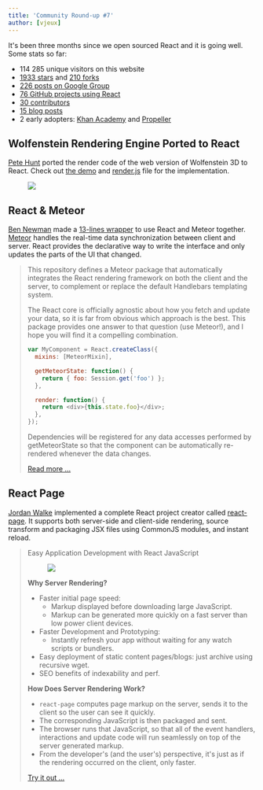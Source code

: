 ```yaml
---
title: 'Community Round-up #7'
author: [vjeux]
---
```


It's been three months since we open sourced React and it is going well. Some stats so far:

- 114 285 unique visitors on this website
- [1933 stars](https://github.com/facebook/react/stargazers) and [210 forks](https://github.com/facebook/react/network/members)
- [226 posts on Google Group](https://groups.google.com/forum/#!forum/reactjs)
- [76 GitHub projects using React](https://gist.github.com/vjeux/6335762)
- [30 contributors](https://github.com/facebook/react/graphs/contributors)
- [15 blog posts](/blog/)
- 2 early adopters: [Khan Academy](http://sophiebits.com/2013/06/09/using-react-to-speed-up-khan-academy.html) and [Propeller](http://usepropeller.com/blog/posts/from-backbone-to-react/)

## Wolfenstein Rendering Engine Ported to React

[Pete Hunt](http://www.petehunt.net/) ported the render code of the web version of Wolfenstein 3D to React. Check out [the demo](http://www.petehunt.net/wolfenstein3D-react/wolf3d.html) and [render.js](https://github.com/petehunt/wolfenstein3D-react/blob/master/js/renderer.js#L183) file for the implementation.

<figure><a href="http://www.petehunt.net/wolfenstein3D-react/wolf3d.html"><img src="../images/blog/wolfenstein_react.png"></a></figure>

## React & Meteor

[Ben Newman](https://twitter.com/benjamn) made a [13-lines wrapper](https://github.com/benjamn/meteor-react/blob/master/lib/mixin.js) to use React and Meteor together. [Meteor](http://www.meteor.com/) handles the real-time data synchronization between client and server. React provides the declarative way to write the interface and only updates the parts of the UI that changed.

> This repository defines a Meteor package that automatically integrates the React rendering framework on both the client and the server, to complement or replace the default Handlebars templating system.
>
> The React core is officially agnostic about how you fetch and update your data, so it is far from obvious which approach is the best. This package provides one answer to that question (use Meteor!), and I hope you will find it a compelling combination.
>
> ```javascript
> var MyComponent = React.createClass({
>   mixins: [MeteorMixin],
>
>   getMeteorState: function() {
>     return { foo: Session.get('foo') };
>   },
>
>   render: function() {
>     return <div>{this.state.foo}</div>;
>   },
> });
> ```
>
> Dependencies will be registered for any data accesses performed by getMeteorState so that the component can be automatically re-rendered whenever the data changes.
>
> [Read more ...](https://github.com/benjamn/meteor-react)

## React Page

[Jordan Walke](https://github.com/jordwalke) implemented a complete React project creator called [react-page](https://github.com/facebook/react-page/). It supports both server-side and client-side rendering, source transform and packaging JSX files using CommonJS modules, and instant reload.

> Easy Application Development with React JavaScript
>
> <figure><a href="https://github.com/facebook/react-page/"><img src="../images/blog/react-page.png"></a></figure>
>
> **Why Server Rendering?**
>
> - Faster initial page speed:
>   - Markup displayed before downloading large JavaScript.
>   - Markup can be generated more quickly on a fast server than low power client devices.
> - Faster Development and Prototyping:
>   - Instantly refresh your app without waiting for any watch scripts or bundlers.
> - Easy deployment of static content pages/blogs: just archive using recursive wget.
> - SEO benefits of indexability and perf.
>
> **How Does Server Rendering Work?**
>
> - `react-page` computes page markup on the server, sends it to the client so the user can see it quickly.
> - The corresponding JavaScript is then packaged and sent.
> - The browser runs that JavaScript, so that all of the event handlers, interactions and update code will run seamlessly on top of the server generated markup.
> - From the developer's (and the user's) perspective, it's just as if the rendering occurred on the client, only faster.
>
> [Try it out ...](https://github.com/facebook/react-page/)
